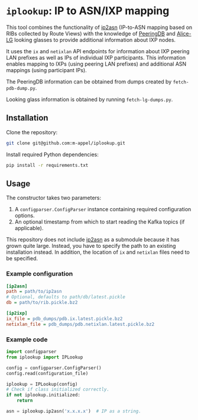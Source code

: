 # `iplookup`: IP to ASN/IXP mapping

This tool combines the functionality of
[ip2asn](https://github.com/romain-fontugne/ip2asn) (IP-to-ASN mapping based on RIBs
collected by Route Views) with the knowledge of [PeeringDB](https://www.peeringdb.com/)
and [Alice-LG](https://github.com/alice-lg/alice-lg) looking glasses to provide
additional information about IXP nodes.

It uses the `ix` and `netixlan` API endpoints for information about IXP peering
LAN prefixes as well as IPs of individual IXP participants. This information
enables mapping to IXPs (using peering LAN prefixes) and additional ASN mappings
(using participant IPs).

The PeeringDB information can be obtained from dumps created by `fetch-pdb-dump.py`.

Looking glass information is obtained by running `fetch-lg-dumps.py`.

## Installation

Clone the repository:

```bash
git clone git@github.com:m-appel/iplookup.git
```

Install required Python dependencies:

```bash
pip install -r requirements.txt
```

## Usage

The constructor takes two parameters:

1. A `configparser.ConfigParser` instance containing required configuration options.
1. An optional timestamp from which to start reading the Kafka topics (if applicable).

This repository does not include [ip2asn](https://github.com/romain-fontugne/ip2asn) as
a submodule because it has grown quite large. Instead, you have to specify the path to
an existing installation instead. In addition, the location of `ix` and `netixlan` files
need to be specified.

### Example configuration

```ini
[ip2asn]
path = path/to/ip2asn
# Optional, defaults to path/db/latest.pickle
db = path/to/rib.pickle.bz2

[ip2ixp]
ix_file = pdb_dumps/pdb.ix.latest.pickle.bz2
netixlan_file = pdb_dumps/pdb.netixlan.latest.pickle.bz2
```

### Example code

```python
import configparser
from iplookup import IPLookup

config = configparser.ConfigParser()
config.read(configuration_file)

iplookup = IPLookup(config)
# Check if class initialized correctly.
if not iplookup.initialized:
    return

asn = iplookup.ip2asn('x.x.x.x')  # IP as a string.

```
